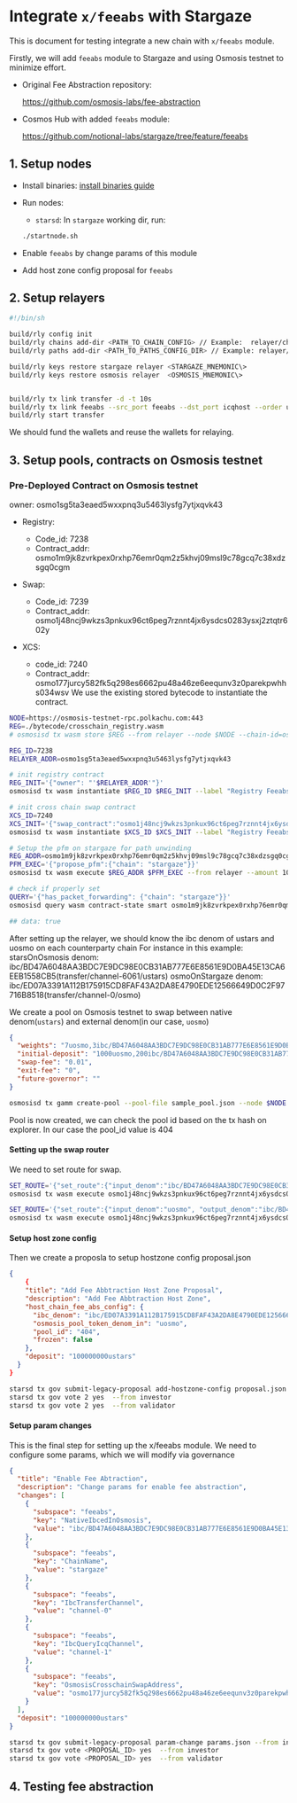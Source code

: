 # Integrate `x/feeabs` with Stargaze

This is document for testing integrate a new chain with `x/feeabs` module.

Firstly, we will add `feeabs` module to Stargaze and using Osmosis testnet to minimize effort.

- Original Fee Abstraction repository:

  <https://github.com/osmosis-labs/fee-abstraction>

- Cosmos Hub with added `feeabs` module:

  <https://github.com/notional-labs/stargaze/tree/feature/feeabs>

## 1. Setup nodes

- Install binaries: [install binaries guide](../README.md)

- Run nodes:

  - `starsd`: In `stargaze` working dir, run:

  ```bash
  ./startnode.sh
  ```

- Enable `feeabs` by change params of this module
- Add host zone config proposal for `feeabs`

## 2. Setup relayers

```bash
#!/bin/sh

build/rly config init
build/rly chains add-dir <PATH_TO_CHAIN_CONFIG> // Example:  relayer/chains
build/rly paths add-dir <PATH_TO_PATHS_CONFIG_DIR> // Example: relayer/paths

build/rly keys restore stargaze relayer <STARGAZE_MNEMONIC\>
build/rly keys restore osmosis relayer  <OSMOSIS_MNEMONIC\>


build/rly tx link transfer -d -t 10s
build/rly tx link feeabs --src_port feeabs --dst_port icqhost --order unordered --version icq-1
build/rly start transfer
```

We should fund the wallets and reuse the wallets for relaying.

## 3. Setup pools, contracts on Osmosis testnet

### Pre-Deployed Contract on Osmosis testnet

owner: osmo1sg5ta3eaed5wxxpnq3u5463lysfg7ytjxqvk43

- Registry:

  - Code_id: 7238
  - Contract_addr: osmo1m9jk8zvrkpex0rxhp76emr0qm2z5khvj09msl9c78gcq7c38xdzsgq0cgm

- Swap:

  - Code_id: 7239
  - Contract_addr: osmo1j48ncj9wkzs3pnkux96ct6peg7rznnt4jx6ysdcs0283ysxj2ztqtr602y

- XCS:
  - code_id: 7240
  - Contract_addr: osmo177jurcy582fk5q298es6662pu48a46ze6eequnv3z0parekpwhhs034wsv
    We use the existing stored bytecode to instantiate the contract.

```bash
NODE=https://osmosis-testnet-rpc.polkachu.com:443
REG=./bytecode/crosschain_registry.wasm
# osmosisd tx wasm store $REG --from relayer --node $NODE --chain-id=osmo-test-5 --gas-prices 0.1uosmo --gas auto --gas-adjustment 1.3

REG_ID=7238
RELAYER_ADDR=osmo1sg5ta3eaed5wxxpnq3u5463lysfg7ytjxqvk43

# init registry contract
REG_INIT='{"owner": "'$RELAYER_ADDR'"}'
osmosisd tx wasm instantiate $REG_ID $REG_INIT --label "Registry Feeabs" --admin $RELAYER_ADDR --from relayer --node $NODE --chain-id=osmo-test-5 --gas-prices 0.1uosmo --gas auto --gas-adjustment 1.3

# init cross chain swap contract
XCS_ID=7240
XCS_INIT='{"swap_contract":"osmo1j48ncj9wkzs3pnkux96ct6peg7rznnt4jx6ysdcs0283ysxj2ztqtr602y","governor":"osmo1sg5ta3eaed5wxxpnq3u5463lysfg7ytjxqvk43", "registry_contract":"osmo1m9jk8zvrkpex0rxhp76emr0qm2z5khvj09msl9c78gcq7c38xdzsgq0cgm"}'
osmosisd tx wasm instantiate $XCS_ID $XCS_INIT --label "Registry Feeabs" --admin $RELAYER_ADDR --from relayer --node $NODE --chain-id=osmo-test-5 --gas-prices 0.1uosmo --gas auto --gas-adjustment 1.3

# Setup the pfm on stargaze for path unwinding
REG_ADDR=osmo1m9jk8zvrkpex0rxhp76emr0qm2z5khvj09msl9c78gcq7c38xdzsgq0cgm
PFM_EXEC='{"propose_pfm":{"chain": "stargaze"}}'
osmosisd tx wasm execute $REG_ADDR $PFM_EXEC --from relayer --amount 100000ibc/BD47A6048AA3BDC7E9DC98E0CB31AB777E6E8561E9D0BA45E13CA6EEB1558CB5 --node $NODE --chain-id=osmo-test-5 --gas-prices 0.1uosmo --gas auto --gas-adjustment 1.3

# check if properly set
QUERY='{"has_packet_forwarding": {"chain": "stargaze"}}'
osmosisd query wasm contract-state smart osmo1m9jk8zvrkpex0rxhp76emr0qm2z5khvj09msl9c78gcq7c38xdzsgq0cgm $QUERY_STAR --node $NODE

## data: true


```

After setting up the relayer, we should know the ibc denom of ustars and uosmo on each counterparty chain
For instance in this example:
starsOnOsmosis denom: ibc/BD47A6048AA3BDC7E9DC98E0CB31AB777E6E8561E9D0BA45E13CA6EEB1558CB5(transfer/channel-6061/ustars)
osmoOnStargaze denom: ibc/ED07A3391A112B175915CD8FAF43A2DA8E4790EDE12566649D0C2F97716B8518(transfer/channel-0/osmo)

We create a pool on Osmosis testnet to swap between native denom(`ustars`) and external denom(in our case, `uosmo`)

```json
{
  "weights": "7uosmo,3ibc/BD47A6048AA3BDC7E9DC98E0CB31AB777E6E8561E9D0BA45E13CA6EEB1558CB5",
  "initial-deposit": "1000uosmo,200ibc/BD47A6048AA3BDC7E9DC98E0CB31AB777E6E8561E9D0BA45E13CA6EEB1558CB5",
  "swap-fee": "0.01",
  "exit-fee": "0",
  "future-governor": ""
}
```

```bash
osmosisd tx gamm create-pool --pool-file sample_pool.json --node $NODE --chain-id=osmo-test-5 --gas-prices 0.1uosmo --gas auto --gas-adjustment 1.3 --from relayer
```

Pool is now created, we can check the pool id based on the tx hash on explorer. In our case the pool_id value is 404

#### Setting up the swap router

We need to set route for swap.

```bash
SET_ROUTE='{"set_route":{"input_denom":"ibc/BD47A6048AA3BDC7E9DC98E0CB31AB777E6E8561E9D0BA45E13CA6EEB1558CB5", "output_denom":"uosmo", "pool_route":[{"pool_id": "404", "token_out_denom":"uosmo"}]}}'
osmosisd tx wasm execute osmo1j48ncj9wkzs3pnkux96ct6peg7rznnt4jx6ysdcs0283ysxj2ztqtr602y $SET_ROUTE --node $NODE --chain-id=osmo-test-5 --gas-prices 0.1uosmo --gas auto --gas-adjustment 1.3 --from relayer

SET_ROUTE='{"set_route":{"input_denom":"uosmo", "output_denom":"ibc/BD47A6048AA3BDC7E9DC98E0CB31AB777E6E8561E9D0BA45E13CA6EEB1558CB5", "pool_route":[{"pool_id": "404", "token_out_denom":"ibc/BD47A6048AA3BDC7E9DC98E0CB31AB777E6E8561E9D0BA45E13CA6EEB1558CB5"}]}}'
osmosisd tx wasm execute osmo1j48ncj9wkzs3pnkux96ct6peg7rznnt4jx6ysdcs0283ysxj2ztqtr602y $SET_ROUTE --node $NODE --chain-id=osmo-test-5 --gas-prices 0.1uosmo --gas auto --gas-adjustment 1.3 --from relayer
```

#### Setup host zone config

Then we create a proposla to setup hostzone config
proposal.json

```json
{
    {
    "title": "Add Fee Abbtraction Host Zone Proposal",
    "description": "Add Fee Abbtraction Host Zone",
    "host_chain_fee_abs_config": {
      "ibc_denom": "ibc/ED07A3391A112B175915CD8FAF43A2DA8E4790EDE12566649D0C2F97716B8518",
      "osmosis_pool_token_denom_in": "uosmo",
      "pool_id": "404",
      "frozen": false
    },
    "deposit": "100000000ustars"
  }
}
```

```bash
starsd tx gov submit-legacy-proposal add-hostzone-config proposal.json --from investor
starsd tx gov vote 2 yes  --from investor
starsd tx gov vote 2 yes  --from validator
```

#### Setup param changes

This is the final step for setting up the x/feeabs module. We need to configure some params, which we will modify via governance

```json
{
  "title": "Enable Fee Abtraction",
  "description": "Change params for enable fee abstraction",
  "changes": [
    {
      "subspace": "feeabs",
      "key": "NativeIbcedInOsmosis",
      "value": "ibc/BD47A6048AA3BDC7E9DC98E0CB31AB777E6E8561E9D0BA45E13CA6EEB1558CB5"
    },
    {
      "subspace": "feeabs",
      "key": "ChainName",
      "value": "stargaze"
    },
    {
      "subspace": "feeabs",
      "key": "IbcTransferChannel",
      "value": "channel-0"
    },
    {
      "subspace": "feeabs",
      "key": "IbcQueryIcqChannel",
      "value": "channel-1"
    },
    {
      "subspace": "feeabs",
      "key": "OsmosisCrosschainSwapAddress",
      "value": "osmo177jurcy582fk5q298es6662pu48a46ze6eequnv3z0parekpwhhs034wsv"
    }
  ],
  "deposit": "100000000ustars"
}
```

```bash
starsd tx gov submit-legacy-proposal param-change params.json --from investor --gas auto --gas-adjustment 1.3
starsd tx gov vote <PROPOSAL_ID> yes  --from investor
starsd tx gov vote <PROPOSAL_ID> yes  --from validator
```

## 4. Testing fee abstraction
